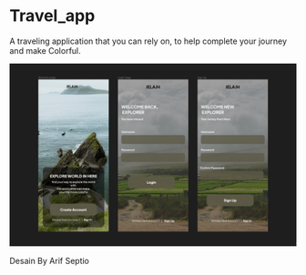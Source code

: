 <h1>Travel_app</h1>
 
<p>A traveling application that you can rely on,
to help complete your journey and make Colorful.
</p>

![Demo APP](/asset/app/App.png "Demo APP")


Desain By Arif Septio
